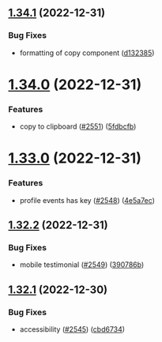 ## [1.34.1](https://github.com/EddieHubCommunity/LinkFree/compare/v1.34.0...v1.34.1) (2022-12-31)


### Bug Fixes

* formatting of copy component ([d132385](https://github.com/EddieHubCommunity/LinkFree/commit/d132385247274cb0d28f8f3a1da089872e6447bc))



# [1.34.0](https://github.com/EddieHubCommunity/LinkFree/compare/v1.33.0...v1.34.0) (2022-12-31)


### Features

* copy to clipboard ([#2551](https://github.com/EddieHubCommunity/LinkFree/issues/2551)) ([5fdbcfb](https://github.com/EddieHubCommunity/LinkFree/commit/5fdbcfb1b3161c1101e3d4b08faa2d9b799c552d))



# [1.33.0](https://github.com/EddieHubCommunity/LinkFree/compare/v1.32.2...v1.33.0) (2022-12-31)


### Features

* profile events has key ([#2548](https://github.com/EddieHubCommunity/LinkFree/issues/2548)) ([4e5a7ec](https://github.com/EddieHubCommunity/LinkFree/commit/4e5a7ecf0f364b269943fbd0dc3d06e0e740df95))



## [1.32.2](https://github.com/EddieHubCommunity/LinkFree/compare/v1.32.1...v1.32.2) (2022-12-31)


### Bug Fixes

* mobile testimonial ([#2549](https://github.com/EddieHubCommunity/LinkFree/issues/2549)) ([390786b](https://github.com/EddieHubCommunity/LinkFree/commit/390786b07e5af3edb62369dc03d3a3786ca1d0bb))



## [1.32.1](https://github.com/EddieHubCommunity/LinkFree/compare/v1.32.0...v1.32.1) (2022-12-30)


### Bug Fixes

* accessibility ([#2545](https://github.com/EddieHubCommunity/LinkFree/issues/2545)) ([cbd6734](https://github.com/EddieHubCommunity/LinkFree/commit/cbd67344b23bbfe98ddb96f6ddc94cb54bb685e8))



